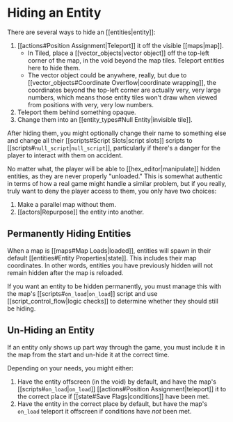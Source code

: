 # Hiding an Entity

There are several ways to hide an [[entities|entity]]:

1. [[actions#Position Assignment|Teleport]] it off the visible [[maps|map]].
	- In Tiled, place a [[vector_objects|vector object]] off the top-left corner of the map, in the void beyond the map tiles. Teleport entities here to hide them.
	- The vector object could be anywhere, really, but due to [[vector_objects#Coordinate Overflow|coordinate wrapping]], the coordinates beyond the top-left corner are actually very, very large numbers, which means those entity tiles won't draw when viewed from positions with very, very low numbers.
2. Teleport them behind something opaque.
3. Change them into an [[entity_types#Null Entity|invisible tile]].

After hiding them, you might optionally change their name to something else and change all their [[scripts#Script Slots|script slots]] scripts to [[scripts#`null_script`|`null_script`]], particularly if there's a danger for the player to interact with them on accident.

No matter what, the player will be able to [[hex_editor|manipulate]] hidden entities, as they are never properly "unloaded." This is somewhat authentic in terms of how a real game might handle a similar problem, but if you really, truly want to deny the player access to them, you only have two choices:

1. Make a parallel map without them.
2. [[actors|Repurpose]] the entity into another.

## Permanently Hiding Entities

When a map is [[maps#Map Loads|loaded]], entities will spawn in their default [[entities#Entity Properties|state]]. This includes their map coordinates. In other words, entities you have previously hidden will not remain hidden after the map is reloaded.

If you want an entity to be hidden permanently, you must manage this with the map's [[scripts#`on_load`|`on_load`]] script and use [[script_control_flow|logic checks]] to determine whether they should still be hiding.

## Un-Hiding an Entity

If an entity only shows up part way through the game, you must include it in the map from the start and un-hide it at the correct time.

Depending on your needs, you might either:

1. Have the entity offscreen (in the void) by default, and have the map's [[scripts#`on_load`|`on_load`]] [[actions#Position Assignment|teleport]] it to the correct place if [[state#Save Flags|conditions]] have been met.
2. Have the entity in the correct place by default, but have the map's `on_load` teleport it offscreen if conditions have *not* been met.

